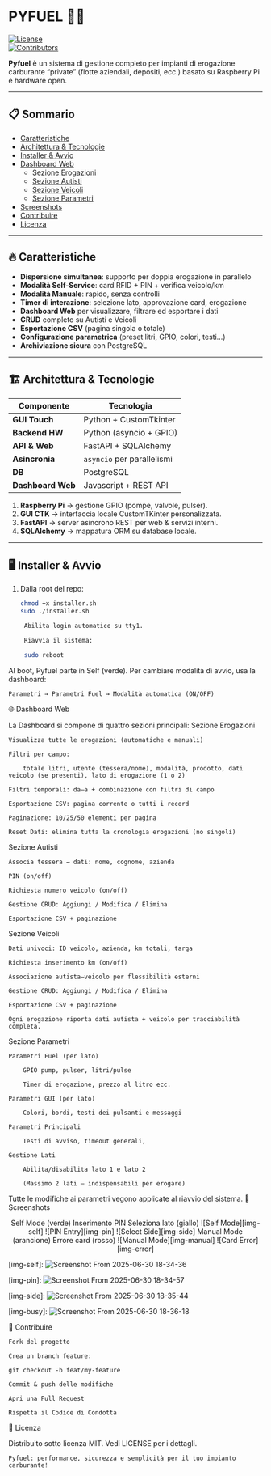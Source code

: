 # PYFUEL 🚀⛽

[![License](https://img.shields.io/badge/license-MIT-blue.svg)](LICENSE)  
[![Contributors](https://img.shields.io/github/contributors/your-username/pyfuel)](https://github.com/your-username/pyfuel/graphs/contributors)

**Pyfuel** è un sistema di gestione completo per impianti di erogazione carburante “private” (flotte aziendali, depositi, ecc.) basato su Raspberry Pi e hardware open.

---

## 📋 Sommario

- [Caratteristiche](#-caratteristiche)  
- [Architettura & Tecnologie](#-architettura--tecnologie)  
- [Installer & Avvio](#-installer--avvio)  
- [Dashboard Web](#-dashboard-web)  
  - [Sezione Erogazioni](#sezione-erogazioni)  
  - [Sezione Autisti](#sezione-autisti)  
  - [Sezione Veicoli](#sezione-veicoli)  
  - [Sezione Parametri](#sezione-parametri)  
- [Screenshots](#-screenshots)  
- [Contribuire](#-contribuire)  
- [Licenza](#-licenza)  

---

## 🔥 Caratteristiche

- **Dispersione simultanea**: supporto per doppia erogazione in parallelo  
- **Modalità Self-Service**: card RFID + PIN + verifica veicolo/km  
- **Modalità Manuale**: rapido, senza controlli  
- **Timer di interazione**: selezione lato, approvazione card, erogazione  
- **Dashboard Web** per visualizzare, filtrare ed esportare i dati  
- **CRUD** completo su Autisti e Veicoli  
- **Esportazione CSV** (pagina singola o totale)  
- **Configurazione parametrica** (pre­set litri, GPIO, colori, testi…)  
- **Archiviazione sicura** con PostgreSQL  

---

## 🏗 Architettura & Tecnologie

| Componente         | Tecnologia                |
|--------------------|---------------------------|
| **GUI Touch**      | Python + CustomTkinter    |
| **Backend HW**     | Python (asyncio + GPIO)   |
| **API & Web**      | FastAPI + SQLAlchemy      |
| **Asincronia**     | `asyncio` per parallelismi|
| **DB**             | PostgreSQL                |
| **Dashboard Web**  | Javascript + REST API     |

1. **Raspberry Pi** → gestione GPIO (pompe, valvole, pulser).  
2. **GUI CTK** → interfaccia locale CustomTKinter personalizzata.  
3. **FastAPI** → server asincrono REST per web & servizi interni.  
4. **SQLAlchemy** → mappatura ORM su database locale.  

---

## 🖥 Installer & Avvio

1. Dalla root del repo:
   ```bash
   chmod +x installer.sh
   sudo ./installer.sh

    Abilita login automatico su tty1.

    Riavvia il sistema:

    sudo reboot

Al boot, Pyfuel parte in Self (verde). Per cambiare modalità di avvio, usa la dashboard:

    Parametri → Parametri Fuel → Modalità automatica (ON/OFF)

🌐 Dashboard Web

La Dashboard si compone di quattro sezioni principali:
Sezione Erogazioni

    Visualizza tutte le erogazioni (automatiche e manuali)

    Filtri per campo:

        totale litri, utente (tessera/nome), modalità, prodotto, dati veicolo (se presenti), lato di erogazione (1 o 2)

    Filtri temporali: da–a + combinazione con filtri di campo

    Esportazione CSV: pagina corrente o tutti i record

    Paginazione: 10/25/50 elementi per pagina

    Reset Dati: elimina tutta la cronologia erogazioni (no singoli)

Sezione Autisti

    Associa tessera → dati: nome, cognome, azienda

    PIN (on/off)

    Richiesta numero veicolo (on/off)

    Gestione CRUD: Aggiungi / Modifica / Elimina

    Esportazione CSV + paginazione

Sezione Veicoli

    Dati univoci: ID veicolo, azienda, km totali, targa

    Richiesta inserimento km (on/off)

    Associazione autista–veicolo per flessibilità esterni

    Gestione CRUD: Aggiungi / Modifica / Elimina

    Esportazione CSV + paginazione

    Ogni erogazione riporta dati autista + veicolo per tracciabilità completa.

Sezione Parametri

    Parametri Fuel (per lato)

        GPIO pump, pulser, litri/pulse

        Timer di erogazione, prezzo al litro ecc.

    Parametri GUI (per lato)

        Colori, bordi, testi dei pulsanti e messaggi

    Parametri Principali

        Testi di avviso, timeout generali,

    Gestione Lati

        Abilita/disabilita lato 1 e lato 2

        (Massimo 2 lati – indispensabili per erogare)

Tutte le modifiche ai parametri vegono applicate al riavvio del sistema.
📸 Screenshots
<div align="center">
Self Mode (verde)	Inserimento PIN	Seleziona lato (giallo)
![Self Mode][img-self]	![PIN Entry][img-pin]	![Select Side][img-side]
Manual Mode (arancione)	Errore card (rosso)
![Manual Mode][img-manual]	![Card Error][img-error]
</div>

[img-self]: ![Screenshot From 2025-06-30 18-34-36](https://github.com/user-attachments/assets/c66c98f0-f161-4c02-bced-5003cddf0fd2)

[img-pin]: ![Screenshot From 2025-06-30 18-34-57](https://github.com/user-attachments/assets/771e61f4-fa38-48f2-aee6-12a1b21d194e)

[img-side]: ![Screenshot From 2025-06-30 18-35-44](https://github.com/user-attachments/assets/e672a8ab-0c69-4a58-a915-8c4c77087779)

[img-busy]: ![Screenshot From 2025-06-30 18-36-18](https://github.com/user-attachments/assets/247f1ccf-ac2a-4dd8-9a0f-bd7fd9e12f72)


🤝 Contribuire

    Fork del progetto

    Crea un branch feature:

    git checkout -b feat/my-feature

    Commit & push delle modifiche

    Apri una Pull Request

    Rispetta il Codice di Condotta

📄 Licenza

Distribuito sotto licenza MIT. Vedi LICENSE per i dettagli.

    Pyfuel: performance, sicurezza e semplicità per il tuo impianto carburante!
